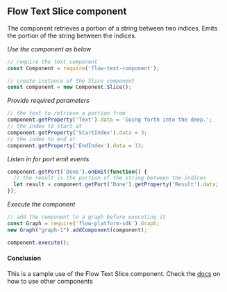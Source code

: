 ## Flow Text Slice component
The component retrieves a portion of a string between two indices. Emits the portion of the string between the indices.

*Use the component as below*

```javascript
// require the text component
const Component = require('flow-text-component');

// create instance of the Slice component
const component = new Component.Slice();
```

*Provide required parameters*

```javascript
// the text to retrieve a portion from
component.getProperty('Text').data = 'Going forth into the deep.';
// the index to start at
component.getProperty('StartIndex').data = 3;
// the index to end at
component.getProperty('EndIndex').data = 13;
```

*Listen in for port emit events*
```javascript
component.getPort('Done').onEmit(function() {
  // the result is the portion of the string between the indices
  let result = component.getPort('Done').getProperty('Result').data;
});
```

*Execute the component*
```javascript
// add the component to a graph before executing it
const Graph = require('flow-platform-sdk').Graph;
new Graph("graph-1").addComponent(component);

component.execute();
```

#### Conclusion

This is a sample use of the Flow Text Slice component. Check the [docs](./../docs/) on how to use other components